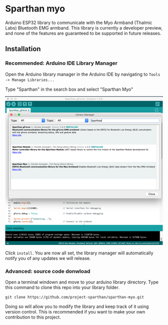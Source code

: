 # Sparthan myo

Arduino ESP32 library to communicate with the Myo Armband (Thalmic Labs) Bluetooth EMG armband. This library is currently a developer preview, and none of the features are guaranteed to be supported in future releases.

## Installation

### Recommended: Arduino IDE Library Manager
Open the Arduino library manager in the Arduino IDE by navigating to `Tools -> Manage Libraries...`

Type "Sparthan" in the search box and select "Sparthan Myo"

![alt text](https://raw.githubusercontent.com/project-sparthan/project-sparthan.github.io/master/images/library_manager.png)

Click `install`. You are now all set, the library manager will automatically notify you of any updates we will release. 


### Advanced: source code donwload 
Open a terminal windown and move to your arduino library directory. Type this command to clone this repo into your library folder.

    git clone https://github.com/project-sparthan/sparthan-myo.git

 Doing so will allow you to modify the library and keep track of it using version control. This is recommended if you want to make your own contribution to this project.